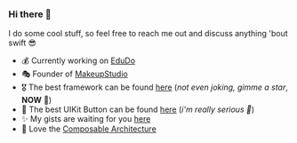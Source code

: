 ### Hi there 👋

I do some cool stuff, so feel free to reach me out and discuss anything 'bout swift 😎

- 💰 Currently working on [EduDo](https://twitter.com/edudo_dev)
- 🎭 Founder of [MakeupStudio](https://github.com/makeupstudio)
- 🎖 The best framework can be found [here](https://github.com/makeupstudio/swift-declarative-configuration) (_not even joking, gimme a star_, __NOW__ 👺)
- 🥇 The best UIKit Button can be found [here](https://gist.github.com/maximkrouk/35c0ec0baf4d4e797786f60c49a2554e) (_i'm really serious 🗿_)
- ✨ My gists are waiting for you [here](https://github.com/maximkrouk/.gist) 
- 💛 Love the [Composable Architecture](https://github.com/pointfreeco/swift-composable-architecture)
